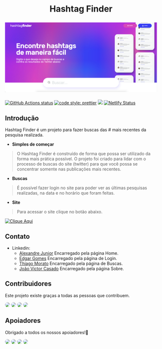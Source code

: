 <h1 align="center">
  <p align="center">Hashtag Finder</p>
  <a href="https://tweethashtagfinder.netlify.app/"><img src="./public/readme.png" alt="HashtagFinder"></a>
</h1>

<p align="center">

<a href="https://github.com/facebook/docusaurus/actions/workflows/tests.yml"><img src="https://github.com/facebook/docusaurus/actions/workflows/tests.yml/badge.svg" alt="GitHub Actions status"></a>
<a href= "https://github.com/prettier/prettier"><img alt="code style: prettier" src="https://img.shields.io/badge/code_style-prettier-ff69b4.svg"></a>
<a href="#license"><img src="https://img.shields.io/github/license/sourcerer-io/hall-of-fame.svg?colorB=ff0000"></a>
<a href="https://tweethashtagfinder.netlify.app/"><img src="https://api.netlify.com/api/v1/badges/9e1ff559-4405-4ebe-8718-5e21c0774bc8/deploy-status" alt="Netlify Status"></a>

</p>

## Introdução

Hashtag Finder é um projeto para fazer buscas das # mais recentes da pesquisa realizada.

- **Simples de começar**

> O Hashtag Finder é construído de forma que possa ser utilizado da forma mais prática possível. O projeto foi criado para lidar com o processo de buscas do site (twitter) para que você possa se concentrar somente nas publicações mais recentes.

- **Buscas**

> É possível fazer login no site para poder ver as últimas pesquisas realizadas, na data e no horário que foram feitas.

- **Site**

> Para acessar o site clique no botão abaixo.

<a href="https://tweethashtagfinder.netlify.app/"><img src="https://www.netlify.com/img/deploy/button.svg" alt="Clique Aqui"></a>

## Contato

- Linkedin:
  - [Alexandre Junior](https://www.linkedin.com/in/alexandrejuniorc/) Encarregado pela página Home.
  - [Edgar Gomes](https://www.linkedin.com/in/edgar-gomes-678b61163/) Encarregado pela página de Login.
  - [Thiago Morato](https://www.linkedin.com/in/thiago-silva-morato/) Encarregado pela página de Buscas.
  - [João Victor Casado](https://www.linkedin.com/in/joaovictorcasado/) Encarregado pela página Sobre.

## Contribuidores

Este projeto existe graças a todas as pessoas que contribuem.

<a href='https://github.com/alexandrejuniorc'><img src='https://avatars.githubusercontent.com/u/62450352?s=400&u=13fda0d7661dad6c3bf315009bd9f98ee38e1794&v=4' width='120' style='border-radius: 50%'/></a>
<a href='https://github.com/edgarffgomes'><img src='https://avatars.githubusercontent.com/u/57186828?v=4' width='120' style='border-radius: 50%'/></a>
<a href='https://github.com/ThiagoSilvaMorato'><img src='https://avatars.githubusercontent.com/u/96215280?v=4' width='120' style='border-radius: 50%'/></a>
<a href='https://github.com/joaovictorcasado'><img src='https://avatars.githubusercontent.com/u/71366644?v=4' width='120' style='border-radius: 50%'/></a>

## Apoiadores

Obrigado a todos os nossos apoiadores!🙏

<a href="https://www.linkedin.com/in/andersonarcenio/" target="_blank"><img src="https://media-exp1.licdn.com/dms/image/C4E03AQF_jgGPE93Osw/profile-displayphoto-shrink_100_100/0/1516663660813?e=1658361600&v=beta&t=S4ax3XUKdzyJttlPzdhIqwc5CWzreNtd_EA1K9zcEMs" width='120' style='border-radius: 50%'></a>
<a href="https://www.linkedin.com/in/karina-amaral/" target="_blank"><img src="https://media-exp1.licdn.com/dms/image/C4E03AQFYOWMd-J0T1Q/profile-displayphoto-shrink_100_100/0/1633722455211?e=1658361600&v=beta&t=1MNOgct2avMTIQqyBU5Fi6sj7MlNn1qkEdAvqo6ceE8" width='120' style='border-radius: 50%'></a>
<a href="https://www.linkedin.com/in/fernando-duro-71628138/" target="_blank"><img src="https://media-exp1.licdn.com/dms/image/C4D03AQF-cblcx55RXQ/profile-displayphoto-shrink_100_100/0/1643841290909?e=1658361600&v=beta&t=RnZADaE-PdwLC7NEkdSKEF9ffGyEpzzUnPcJPiGVQds" width='120' style='border-radius: 50%'></a>
<a href="https://www.linkedin.com/in/izabele-leme/" target="_blank"><img src="https://media-exp1.licdn.com/dms/image/C4E03AQFqRkRh6m1DGw/profile-displayphoto-shrink_200_200/0/1620849511237?e=1658361600&v=beta&t=0qdegmLrxFLKahTVbQ-wpIDJeLIxDbv0g1NcHYDxoKo" width='120' style='border-radius: 50%'></a>
